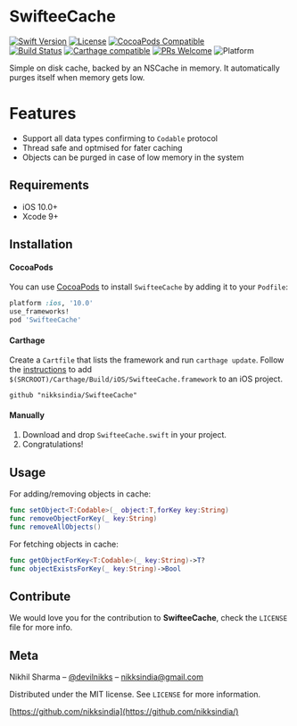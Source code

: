 # SwifteeCache

[![Swift Version][swift-image]][swift-url]
[![License][license-image]][license-url]
[![CocoaPods Compatible](https://img.shields.io/cocoapods/v/SwifteeCache.svg)](https://cocoapods.org/pods/SwifteeCache)  
[![Build Status](https://travis-ci.com/nikksindia/SwifteeCache.svg?branch=master)](https://travis-ci.com/github/nikksindia/SwifteeCache)
[![Carthage compatible](https://img.shields.io/badge/Carthage-compatible-4BC51D.svg?style=flat)](https://github.com/Carthage/Carthage)
[![PRs Welcome](https://img.shields.io/badge/PRs-welcome-brightgreen.svg?style=flat-square)](http://makeapullrequest.com)
![Platform](https://img.shields.io/cocoapods/p/SwifteeCache.svg?style=flat)

Simple on disk cache, backed by an NSCache in memory. It automatically purges itself when memory gets low.


Features
===============

- Support all data types confirming to `Codable` protocol
- Thread safe and optmised for fater caching
- Objects can be purged in case of low memory in the system

## Requirements

- iOS 10.0+
- Xcode 9+

## Installation

#### CocoaPods
You can use [CocoaPods](https://cocoapods.org/) to install `SwifteeCache` by adding it to your `Podfile`:

```ruby
platform :ios, '10.0'
use_frameworks!
pod 'SwifteeCache'
```

#### Carthage
Create a `Cartfile` that lists the framework and run `carthage update`. Follow the [instructions](https://github.com/Carthage/Carthage#if-youre-building-for-ios) to add `$(SRCROOT)/Carthage/Build/iOS/SwifteeCache.framework` to an iOS project.

```
github "nikksindia/SwifteeCache"
```

#### Manually
1. Download and drop ```SwifteeCache.swift``` in your project.  
2. Congratulations!  

## Usage

For adding/removing objects in cache:

```swift
func setObject<T:Codable>(_ object:T,forKey key:String)
func removeObjectForKey(_ key:String)
func removeAllObjects()
```

For fetching objects in cache:

```swift
func getObjectForKey<T:Codable>(_ key:String)->T?
func objectExistsForKey(_ key:String)->Bool
```

## Contribute

We would love you for the contribution to **SwifteeCache**, check the ``LICENSE`` file for more info.

## Meta

Nikhil Sharma – [@devilnikks](https://twitter.com/devilnikks) – nikksindia@gmail.com

Distributed under the MIT license. See ``LICENSE`` for more information.

[https://github.com/nikksindia](https://github.com/nikksindia/)

[swift-image]:https://img.shields.io/badge/swift-5.1-orange.svg
[swift-url]: https://swift.org/
[license-image]: https://img.shields.io/badge/License-MIT-green.svg
[license-url]: https://github.com/nikksindia/NKCache/License.md
[travis-image]: https://img.shields.io/travis/dbader/node-datadog-metrics/master.svg?style=flat-square
[travis-url]: https://travis-ci.org/dbader/node-datadog-metrics
[codebeat-image]: https://codebeat.co/badges/c19b47ea-2f9d-45df-8458-b2d952fe9dad
[codebeat-url]: https://codebeat.co/projects/github-com-vsouza-awesomeios-com
